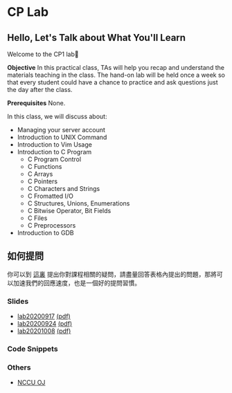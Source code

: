 # CP Lab

## Hello, Let's Talk about What You'll Learn
Welcome to the CP1 lab🎉

**Objective** In this practical class, TAs will help you recap and understand the materials teaching in the class. The hand-on lab will be held once a week so that every student could have a chance to practice and ask questions just the day after the class.

**Prerequisites** None.

In this class, we will discuss about:

- Managing your server account
- Introduction to UNIX Command
- Introduction to Vim Usage
- Introduction to C Program
  - C Program Control
  - C Functions
  - C Arrays
  - C Pointers
  - C Characters and Strings
  - C Fromatted I/O
  - C Structures, Unions, Enumerations
  - C Bitwise Operator, Bit Fields
  - C Files
  - C Preprocessors
- Introduction to GDB


## 如何提問
你可以到 [這裏](https://github.com/josix/NCCUCSCPLab/issues/new?assignees=&labels=question&template=ask-question.md&title=%5BQuestion%5D) 提出你對課程相關的疑問，請盡量回答表格內提出的問題，那將可以加速我們的回應速度，也是一個好的提問習慣。

### Slides
- [lab20200917](lab20200917/index.html) [(pdf)](lab20200917/index.pdf)
- [lab20200924](lab20200924/index.html) [(pdf)](lab20200924/index.pdf)
- [lab20201008](lab20201008/index.html) [(pdf)](lab20201008/index.pdf)

### Code Snippets

### Others
- [NCCU OJ](https://oj.mozix.ebg.tw/)
